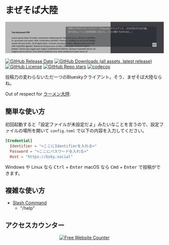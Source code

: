 # まぜそば大陸

![Screenshot](https://raw.githubusercontent.com/kakakaya/mazesoba-continent/main/docs/images/screenshot.png)

[![GitHub Release Date](https://img.shields.io/github/release-date/kakakaya/mazesoba-continent?style=flat)](https://github.com/kakakaya/mazesoba-continent/releases)
[![GitHub Downloads (all assets, latest release)](https://img.shields.io/github/downloads/kakakaya/mazesoba-continent/total?sort=semver&style=flat)](https://github.com/kakakaya/mazesoba-continent/releases)
[![GitHub License](https://img.shields.io/github/license/kakakaya/mazesoba-continent?style=flat)](https://github.com/kakakaya/mazesoba-continent?tab=MIT-1-ov-file#readme)
[![GitHub Repo stars](https://img.shields.io/github/stars/kakakaya/mazesoba-continent)](https://github.com/kakakaya/mazesoba-continent)
[![codecov](https://codecov.io/gh/kakakaya/mazesoba-continent/branch/master/graph/badge.svg)](https://codecov.io/gh/kakakaya/mazesoba-continent)

投稿力の変わらないただ一つのBlueskyクライアント。そう、まぜそば大陸ならね。

Out of respect for [ラーメン大陸](https://forest.watch.impress.co.jp/docs/news/559014.html).

## 簡単な使い方

初回起動すると「設定ファイルが未設定だよ」みたいなことを言うので、設定ファイルの場所を開いて `config.toml` で以下の内容を入力してください。

```toml
[Credential]
  Identifier = "<ここにIdentifierを入れる>"
  Password = "<ここにパスワードを入れる>"
  Host = "https://bsky.social"
```

Windows や Linux なら <kbd>Ctrl</kbd> + <kbd>Enter</kbd> macOS なら <kbd>Cmd</kbd> + <kbd>Enter</kbd> で投稿ができます。

## 複雑な使い方

- [Slash Command](./docs/SLASH_COMMAND.md)
  - "/help"

## アクセスカウンター

<div align='center'><a href='https://www.websitecounterfree.com'><img src='https://www.websitecounterfree.com/c.php?d=9&id=50157&s=1' border='0' alt='Free Website Counter'></a>
